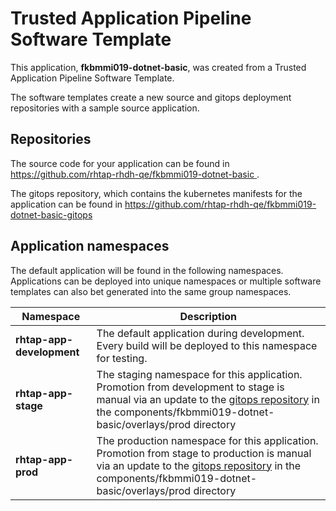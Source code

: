 # Trusted Application Pipeline Software Template

This application, **fkbmmi019-dotnet-basic**, was created from a Trusted Application Pipeline Software Template.

The software templates create a new source and gitops deployment repositories with a sample source application. 

## Repositories

The source code for your application can be found in [https://github.com/rhtap-rhdh-qe/fkbmmi019-dotnet-basic ](https://github.com/rhtap-rhdh-qe/fkbmmi019-dotnet-basic ).
 
The gitops repository, which contains the kubernetes manifests for the application can be found in 
[https://github.com/rhtap-rhdh-qe/fkbmmi019-dotnet-basic-gitops ](https://github.com/rhtap-rhdh-qe/fkbmmi019-dotnet-basic-gitops ) 

## Application namespaces 

The default application will be found in the following namespaces. Applications can be deployed into unique namespaces or multiple software templates can also bet generated into the same group namespaces.  

|  Namespace   |  Description   |  
| -------- | -------- |   
| **rhtap-app-development** | The default application during development. Every build will be deployed to this namespace for testing. | 
| **rhtap-app-stage** | The staging namespace for this application. Promotion from development to stage is manual via an update to the [gitops repository](https://github.com/rhtap-rhdh-qe/fkbmmi019-dotnet-basic-gitops ) in the components/fkbmmi019-dotnet-basic/overlays/prod directory |  
| **rhtap-app-prod** | The production namespace for this application. Promotion from stage to production is manual via an update to the [gitops repository](https://github.com/rhtap-rhdh-qe/fkbmmi019-dotnet-basic-gitops ) in the components/fkbmmi019-dotnet-basic/overlays/prod directory | 